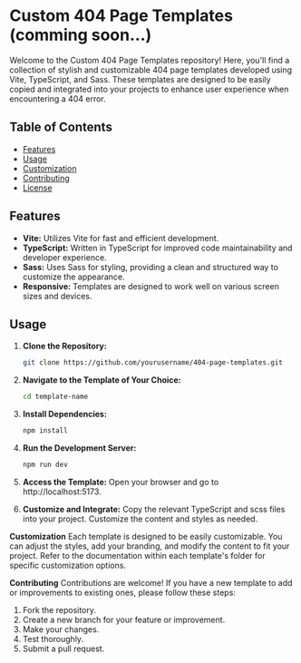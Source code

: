 # Custom 404 Page Templates (comming soon...)

Welcome to the Custom 404 Page Templates repository! Here, you'll find a collection of stylish and customizable 404 page templates developed using Vite, TypeScript, and Sass. These templates are designed to be easily copied and integrated into your projects to enhance user experience when encountering a 404 error.

## Table of Contents

- [Features](#features)
- [Usage](#usage)
- [Customization](#customization)
- [Contributing](#contributing)
- [License](#license)

## Features

- **Vite:** Utilizes Vite for fast and efficient development.
- **TypeScript:** Written in TypeScript for improved code maintainability and developer experience.
- **Sass:** Uses Sass for styling, providing a clean and structured way to customize the appearance.
- **Responsive:** Templates are designed to work well on various screen sizes and devices.

## Usage

1. **Clone the Repository:**

   ```bash
   git clone https://github.com/yourusername/404-page-templates.git
   ```

2. **Navigate to the Template of Your Choice:**

   ```bash
   cd template-name
   ```

3. **Install Dependencies:**

   ```bash
   npm install
   ```

4. **Run the Development Server:**

   ```bash
   npm run dev
   ```

5. **Access the Template:**
   Open your browser and go to http://localhost:5173.

6. **Customize and Integrate:**
   Copy the relevant TypeScript and scss files into your project. Customize the content and styles as needed.

**Customization**
Each template is designed to be easily customizable. You can adjust the styles, add your branding, and modify the content to fit your project. Refer to the documentation within each template's folder for specific customization options.

**Contributing**
Contributions are welcome! If you have a new template to add or improvements to existing ones, please follow these steps:

1. Fork the repository.
2. Create a new branch for your feature or improvement.
3. Make your changes.
4. Test thoroughly.
5. Submit a pull request.

